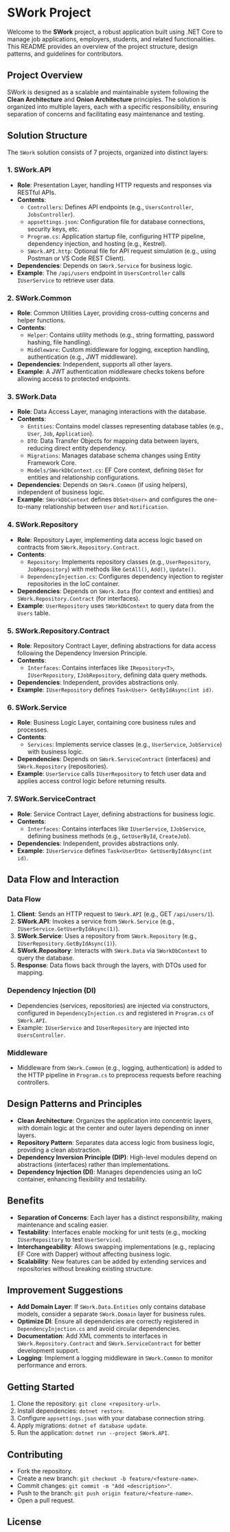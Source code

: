 # SWork Project

Welcome to the **SWork** project, a robust application built using .NET Core to manage job applications, employers, students, and related functionalities. This README provides an overview of the project structure, design patterns, and guidelines for contributors.

## Project Overview

SWork is designed as a scalable and maintainable system following the **Clean Architecture** and **Onion Architecture** principles. The solution is organized into multiple layers, each with a specific responsibility, ensuring separation of concerns and facilitating easy maintenance and testing.

## Solution Structure

The `SWork` solution consists of 7 projects, organized into distinct layers:

### 1. **SWork.API**
- **Role**: Presentation Layer, handling HTTP requests and responses via RESTful APIs.
- **Contents**:
  - `Controllers`: Defines API endpoints (e.g., `UsersController`, `JobsController`).
  - `appsettings.json`: Configuration file for database connections, security keys, etc.
  - `Program.cs`: Application startup file, configuring HTTP pipeline, dependency injection, and hosting (e.g., Kestrel).
  - `SWork.API.http`: Optional file for API request simulation (e.g., using Postman or VS Code REST Client).
- **Dependencies**: Depends on `SWork.Service` for business logic.
- **Example**: The `/api/users` endpoint in `UsersController` calls `IUserService` to retrieve user data.

### 2. **SWork.Common**
- **Role**: Common Utilities Layer, providing cross-cutting concerns and helper functions.
- **Contents**:
  - `Helper`: Contains utility methods (e.g., string formatting, password hashing, file handling).
  - `Middleware`: Custom middleware for logging, exception handling, authentication (e.g., JWT middleware).
- **Dependencies**: Independent, supports all other layers.
- **Example**: A JWT authentication middleware checks tokens before allowing access to protected endpoints.

### 3. **SWork.Data**
- **Role**: Data Access Layer, managing interactions with the database.
- **Contents**:
  - `Entities`: Contains model classes representing database tables (e.g., `User`, `Job`, `Application`).
  - `DTO`: Data Transfer Objects for mapping data between layers, reducing direct entity dependency.
  - `Migrations`: Manages database schema changes using Entity Framework Core.
  - `Models/SWorkDbContext.cs`: EF Core context, defining `DbSet` for entities and relationship configurations.
- **Dependencies**: Depends on `SWork.Common` (if using helpers), independent of business logic.
- **Example**: `SWorkDbContext` defines `DbSet<User>` and configures the one-to-many relationship between `User` and `Notification`.

### 4. **SWork.Repository**
- **Role**: Repository Layer, implementing data access logic based on contracts from `SWork.Repository.Contract`.
- **Contents**:
  - `Repository`: Implements repository classes (e.g., `UserRepository`, `JobRepository`) with methods like `GetAll()`, `Add()`, `Update()`.
  - `DependencyInjection.cs`: Configures dependency injection to register repositories in the IoC container.
- **Dependencies**: Depends on `SWork.Data` (for context and entities) and `SWork.Repository.Contract` (for interfaces).
- **Example**: `UserRepository` uses `SWorkDbContext` to query data from the `Users` table.

### 5. **SWork.Repository.Contract**
- **Role**: Repository Contract Layer, defining abstractions for data access following the Dependency Inversion Principle.
- **Contents**:
  - `Interfaces`: Contains interfaces like `IRepository<T>`, `IUserRepository`, `IJobRepository`, defining data query methods.
- **Dependencies**: Independent, provides abstractions only.
- **Example**: `IUserRepository` defines `Task<User> GetByIdAsync(int id)`.

### 6. **SWork.Service**
- **Role**: Business Logic Layer, containing core business rules and processes.
- **Contents**:
  - `Services`: Implements service classes (e.g., `UserService`, `JobService`) with business logic.
- **Dependencies**: Depends on `SWork.ServiceContract` (interfaces) and `SWork.Repository` (repositories).
- **Example**: `UserService` calls `IUserRepository` to fetch user data and applies access control logic before returning results.

### 7. **SWork.ServiceContract**
- **Role**: Service Contract Layer, defining abstractions for business logic.
- **Contents**:
  - `Interfaces`: Contains interfaces like `IUserService`, `IJobService`, defining business methods (e.g., `GetUserById`, `CreateJob`).
- **Dependencies**: Independent, provides abstractions only.
- **Example**: `IUserService` defines `Task<UserDto> GetUserByIdAsync(int id)`.

## Data Flow and Interaction

### Data Flow
1. **Client**: Sends an HTTP request to `SWork.API` (e.g., GET `/api/users/1`).
2. **SWork.API**: Invokes a service from `SWork.Service` (e.g., `IUserService.GetUserByIdAsync(1)`).
3. **SWork.Service**: Uses a repository from `SWork.Repository` (e.g., `IUserRepository.GetByIdAsync(1)`).
4. **SWork.Repository**: Interacts with `SWork.Data` via `SWorkDbContext` to query the database.
5. **Response**: Data flows back through the layers, with DTOs used for mapping.

### Dependency Injection (DI)
- Dependencies (services, repositories) are injected via constructors, configured in `DependencyInjection.cs` and registered in `Program.cs` of `SWork.API`.
- Example: `IUserService` and `IUserRepository` are injected into `UsersController`.

### Middleware
- Middleware from `SWork.Common` (e.g., logging, authentication) is added to the HTTP pipeline in `Program.cs` to preprocess requests before reaching controllers.

## Design Patterns and Principles
- **Clean Architecture**: Organizes the application into concentric layers, with domain logic at the center and outer layers depending on inner layers.
- **Repository Pattern**: Separates data access logic from business logic, providing a clean abstraction.
- **Dependency Inversion Principle (DIP)**: High-level modules depend on abstractions (interfaces) rather than implementations.
- **Dependency Injection (DI)**: Manages dependencies using an IoC container, enhancing flexibility and testability.

## Benefits
- **Separation of Concerns**: Each layer has a distinct responsibility, making maintenance and scaling easier.
- **Testability**: Interfaces enable mocking for unit tests (e.g., mocking `IUserRepository` to test `UserService`).
- **Interchangeability**: Allows swapping implementations (e.g., replacing EF Core with Dapper) without affecting business logic.
- **Scalability**: New features can be added by extending services and repositories without breaking existing structure.

## Improvement Suggestions
- **Add Domain Layer**: If `SWork.Data.Entities` only contains database models, consider a separate `SWork.Domain` layer for business rules.
- **Optimize DI**: Ensure all dependencies are correctly registered in `DependencyInjection.cs` and avoid circular dependencies.
- **Documentation**: Add XML comments to interfaces in `SWork.Repository.Contract` and `SWork.ServiceContract` for better development support.
- **Logging**: Implement a logging middleware in `SWork.Common` to monitor performance and errors.

## Getting Started
1. Clone the repository: `git clone <repository-url>`.
2. Install dependencies: `dotnet restore`.
3. Configure `appsettings.json` with your database connection string.
4. Apply migrations: `dotnet ef database update`.
5. Run the application: `dotnet run --project SWork.API`.

## Contributing
- Fork the repository.
- Create a new branch: `git checkout -b feature/<feature-name>`.
- Commit changes: `git commit -m "Add <description>"`.
- Push to the branch: `git push origin feature/<feature-name>`.
- Open a pull request.

## License

